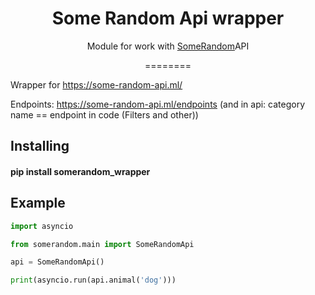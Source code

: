 <h1 align="center">Some Random Api wrapper</h1>
<p align="center">Module for work with <a href="https://some-random-api.ml">SomeRandom</a>API</p>
<p align="center">
========

Wrapper for https://some-random-api.ml/

Endpoints: https://some-random-api.ml/endpoints (and in api: category name == endpoint in code (Filters and other))

Installing
--------


#### pip install somerandom_wrapper


Example
--------------

```Python
import asyncio

from somerandom.main import SomeRandomApi

api = SomeRandomApi()

print(asyncio.run(api.animal('dog')))

```

